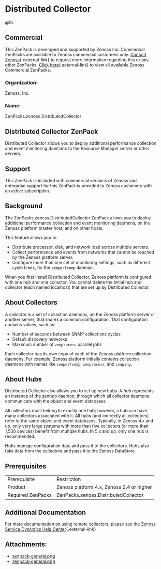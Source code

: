 # Distributed Collector

@lb[](img/zenpack-zenpack-general.png)

## Commercial

This ZenPack is developed and supported by Zenoss Inc. Commercial
ZenPacks are available to Zenoss commercial customers only. [Contact Zenoss](https://tryit.zenoss.com/zenpack-contact){.external-link} to
request more information regarding this or any other ZenPacks. [Click here](https://zenoss.com/product/zenpacks?f%5B0%5D=im_field_zenpack_category:1046){.external-link} to
view all available Zenoss Commercial ZenPacks.

### Organization:

Zenoss, Inc.

### Name:

ZenPacks.zenoss.DistributedCollector

## Distributed Collector ZenPack

Distributed Collector allows you to deploy additional performance
collection and event monitoring daemons to the Resource Manager server
or other servers.

## Support

This ZenPack is included with commercial versions of Zenoss and
enterprise support for this ZenPack is provided to Zenoss customers with
an active subscription.

## Background

The ZenPacks.zenoss.DistributedCollector ZenPack allows you to deploy
additional performance collection and event monitoring daemons, on the
Zenoss platform master host, and on other hosts.

This feature allows you to:

-   Distribute processor, disk, and network load across multiple
    servers.
-   Collect performance and events from networks that cannot be reached
    by the Zenoss platform server.
-   Configure more than one set of monitoring settings, such as
    different cycle times, for the `zenperfsnmp` daemon.

When you first install Distributed Collector, Zenoss platform is
configured with one hub and one collector. You cannot delete the initial
hub and collector (each named localhost) that are set up by Distributed
Collector.

## About Collectors

A *collector* is a set of collection daemons, on the Zenoss platform
server or another server, that shares a common configuration. That
configuration contains values, such as:

-   Number of seconds between SNMP collections cycles
-   Default discovery networks
-   Maximum number of `zenprocess` parallel jobs

Each collector has its own copy of each of the Zenoss platform
collection daemons. For example, Zenoss platform initially contains
collection daemons with names like `zenperfsnmp`, `zenprocess`, and
`zenping`.

## About Hubs

Distributed Collector also allows you to set up new hubs. A *hub*
represents an instance of the zenhub daemon, through which all collector
daemons communicate with the object and event databases.

All collectors must belong to exactly one hub; however, a hub can have
many collectors associated with it. All hubs (and indirectly all
collectors) refer to the same object and event databases. Typically, in
Zenoss 4.x and up, only very large systems with more than five
collectors (or more than 1,500 devices) benefit from multiple hubs. In
5.x and up, only one hub is recommended.

Hubs manage configuration data and pass it to the collectors. Hubs also
take data from the collectors and pass it to the Zenoss DataStore.

## Prerequisites

|                   |                                           |
|-------------------|-------------------------------------------|
| Prerequisite      | Restriction                               |
| Product           | Zenoss platform 4.x, Zenoss 2.4 or higher |
| Required ZenPacks | ZenPacks.zenoss.DistributedCollector      |

## Additional Documentation

For more documentation on using remote collectors, please see the
[Zenoss Service Dynamics Help Center](https://help.zenoss.com/zsd){.external-link}

## Attachments:

-   [zenpack-general.png](img/zenpack-zenpack-general.png)
-   [zenpack-general.png](img/zenpack-zenpack-general.png)

